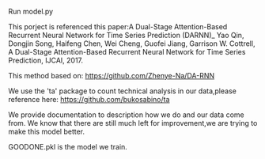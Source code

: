 Run model.py 

This porject is referenced this paper:A Dual-Stage Attention-Based Recurrent Neural Network for Time Series Prediction (DARNN)_ Yao Qin, Dongjin Song, Haifeng Chen, Wei Cheng, Guofei Jiang, Garrison W. Cottrell, A Dual-Stage Attention-Based Recurrent Neural Network for Time Series Prediction, IJCAI, 2017.

This method based on:  https://github.com/Zhenye-Na/DA-RNN

We use the 'ta' package to count technical analysis in our data,please reference here: https://github.com/bukosabino/ta


We provide documentation to description how we do and our data come from. We know that there are still much left for improvement,we are trying to make this model better.

GOODONE.pkl is the model we train.
